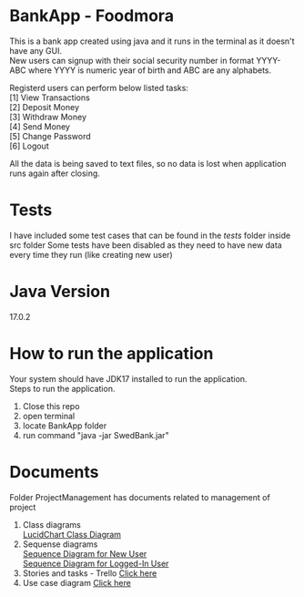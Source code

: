 # BankApp - Foodmora
This is a bank app created using java and it runs in the terminal as it doesn't have any GUI. <br />
New users can signup with their social security number in format YYYY-ABC where YYYY is numeric year of birth and ABC are any alphabets. <br />

Registerd users can perform below listed tasks: <br />
[1] View Transactions <br />
[2] Deposit Money <br />
[3] Withdraw Money <br />
[4] Send Money <br />
[5] Change Password <br />
[6] Logout <br />

All the data is being saved to text files, so no data is lost when application runs again after closing.


# Tests
I have included some test cases that can be found in the _tests_ folder inside src folder
Some tests have been disabled as they need to have new data every time they run (like creating new user)


# Java Version
17.0.2

# How to run the application
Your system should have JDK17 installed to run the application. <br />
Steps to run the application. <br />
  1.  Close this repo
  2.  open terminal
  3.  locate BankApp folder
  4.  run command "java -jar SwedBank.jar"

# Documents
Folder ProjectManagement has documents related to management of project <br />
  1. Class diagrams <br />
         [LucidChart Class Diagram](https://lucid.app/lucidchart/f3c39bd8-328c-496c-a37a-b65db1ad0d5b/edit?viewport_loc=-1635%2C-167%2C3840%2C1848%2C0_0&invitationId=inv_fba2f3c4-2e37-423c-9ab1-3a1d106eda3a) <br />
  3. Sequense diagrams <br />
         [Sequence Diagram for New User](https://github.com/aggarrohit/BankApp/blob/master/ProjectManagement/SequenceDiagramPerson.png) <br />
         [Sequence Diagram for Logged-In User](https://github.com/aggarrohit/BankApp/blob/master/ProjectManagement/SequenceDiagramUser.png)
  5. Stories and tasks - Trello [Click here](https://trello.com/invite/b/zm4XgYgq/ATTIa5fa25fac4e9ece4dceef053198867db6C2C0D63/swedenbank)
  6. Use case diagram [Click here](https://github.com/aggarrohit/BankApp/blob/master/ProjectManagement/UseCaseDiagram.png)
     

